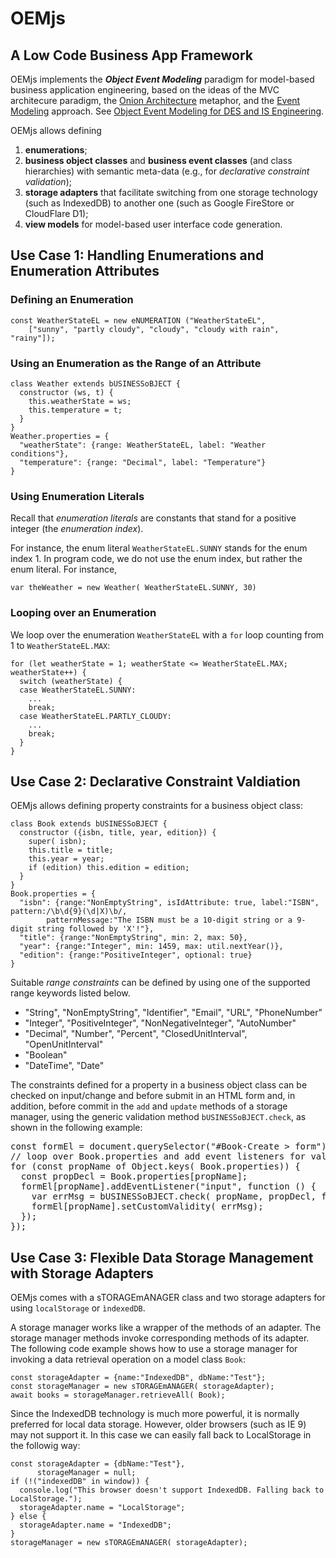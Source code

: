 # OEMjs
## A Low Code Business App Framework

OEMjs implements the ***Object Event Modeling*** paradigm for model-based business application engineering, based on the ideas of the MVC architecure paradigm, the [Onion Architecture](http://jeffreypalermo.com/blog/the-onion-architecture-part-1/) metaphor, and the [Event Modeling](https://eventmodeling.org/posts/what-is-event-modeling/) approach. See [Object Event Modeling for DES and IS Engineering](https://ceur-ws.org/Vol-3211/CR_099.pdf). 

OEMjs allows defining 

1. **enumerations**;
2. **business object classes** and **business event classes** (and class hierarchies) with semantic meta-data 
   (e.g., for *declarative constraint validation*);
3. **storage adapters** that facilitate switching from one storage technology (such as IndexedDB) 
   to another one (such as Google FireStore or CloudFlare D1);
4. **view models** for model-based user interface code generation.

## Use Case 1: Handling Enumerations and Enumeration Attributes

### Defining an Enumeration

    const WeatherStateEL = new eNUMERATION ("WeatherStateEL", 
        ["sunny", "partly cloudy", "cloudy", "cloudy with rain", "rainy"]);

### Using an Enumeration as the Range of an Attribute

    class Weather extends bUSINESSoBJECT {
      constructor (ws, t) {
        this.weatherState = ws;
        this.temperature = t;
      }
    }
    Weather.properties = {
      "weatherState": {range: WeatherStateEL, label: "Weather conditions"},
      "temperature": {range: "Decimal", label: "Temperature"}
    }


### Using Enumeration Literals

Recall that *enumeration literals* are constants that stand for a positive integer (the *enumeration index*). 

For instance, the enum literal `WeatherStateEL.SUNNY` stands for the enum index 1. 
In program code, we do not use the enum index, but rather the enum literal. For instance, 

    var theWeather = new Weather( WeatherStateEL.SUNNY, 30)

### Looping over an Enumeration

We loop over the enumeration `WeatherStateEL` with a `for` loop counting from 1 to `WeatherStateEL.MAX`:

    for (let weatherState = 1; weatherState <= WeatherStateEL.MAX; weatherState++) {
      switch (weatherState) {
      case WeatherStateEL.SUNNY: 
        ...
        break;
      case WeatherStateEL.PARTLY_CLOUDY: 
        ...
        break;
      }
    }

## Use Case 2: Declarative Constraint Valdiation

OEMjs allows defining property constraints for a business object class:

    class Book extends bUSINESSoBJECT {
      constructor ({isbn, title, year, edition}) {
        super( isbn); 
        this.title = title;
        this.year = year;
        if (edition) this.edition = edition;
      }
    }
    Book.properties = {
      "isbn": {range:"NonEmptyString", isIdAttribute: true, label:"ISBN", pattern:/\b\d{9}(\d|X)\b/,
            patternMessage:"The ISBN must be a 10-digit string or a 9-digit string followed by 'X'!"},
      "title": {range:"NonEmptyString", min: 2, max: 50}, 
      "year": {range:"Integer", min: 1459, max: util.nextYear()},
      "edition": {range:"PositiveInteger", optional: true}
    }

Suitable *range constraints* can be defined by using one of the supported range keywords listed below.

<ul>
<li>"String", "NonEmptyString", "Identifier", "Email", "URL", "PhoneNumber"</li>
<li>"Integer", "PositiveInteger", "NonNegativeInteger", "AutoNumber"</li>
<li>"Decimal", "Number", "Percent", "ClosedUnitInterval", "OpenUnitInterval"</li>
<li>"Boolean"</li>
<li>"DateTime", "Date"</li>
</ul>
    
The constraints defined for a property in a business object class can be checked on input/change 
and before submit in an HTML form and, in addition, before commit in the `add` and `update` methods 
of a storage manager, using the generic validation method `bUSINESSoBJECT.check`, as shown in the following example:

<pre>
const formEl = document.querySelector("#Book-Create > form");
// loop over Book.properties and add event listeners for validation on input
for (const propName of Object.keys( Book.properties)) {
  const propDecl = Book.properties[propName];
  formEl[propName].addEventListener("input", function () {
    var errMsg = bUSINESSoBJECT.check( propName, propDecl, formEl[propName].value).message;
    formEl[propName].setCustomValidity( errMsg);
  });
});
</pre>

## Use Case 3: Flexible Data Storage Management with Storage Adapters

OEMjs comes with a sTORAGEmANAGER class and two storage adapters for using `localStorage` or `ìndexedDB`. 

A storage manager works like a wrapper of the methods of an adapter. The storage manager methods invoke corresponding methods of its adapter. The following code example shows how to use a storage manager for invoking a data retrieval operation on a model class `Book`:

    const storageAdapter = {name:"IndexedDB", dbName:"Test"};
    const storageManager = new sTORAGEmANAGER( storageAdapter);
    await books = storageManager.retrieveAll( Book); 

Since the IndexedDB technology is much more powerful, it is normally preferred for local data storage. However, older browsers (such as IE 9) may not support it. In this case we can easily fall back to LocalStorage in the followig way:

    const storageAdapter = {dbName:"Test"},
          storageManager = null;
    if (!("indexedDB" in window)) {
      console.log("This browser doesn't support IndexedDB. Falling back to LocalStorage.");
      storageAdapter.name = "LocalStorage";
    } else {
      storageAdapter.name = "IndexedDB";
    }
    storageManager = new sTORAGEmANAGER( storageAdapter);

